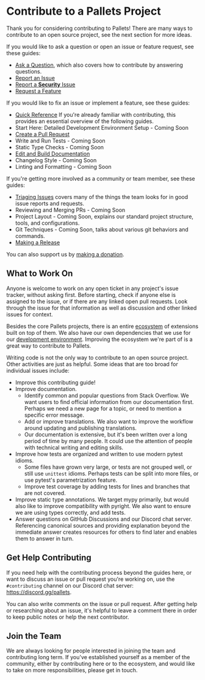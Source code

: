 # Contribute to a Pallets Project

Thank you for considering contributing to Pallets! There are many ways to
contribute to an open source project, see the next section for more ideas.

If you would like to ask a question or open an issue or feature request, see
these guides:

-   [Ask a Question](questions.md), which also covers how to contribute by
    answering questions.
-   [Report an Issue](issues.md)
-   [Report a **Security** Issue](../security.md)
-   [Request a Feature](features.md)

If you would like to fix an issue or implement a feature, see these guides:

-   [Quick Reference](quick.md) If you're already familiar with contributing,
    this provides an essential overview of the following guides.
-   Start Here: Detailed Development Environment Setup - Coming Soon
-   [Create a Pull Request](pr.md)
-   Write and Run Tests - Coming Soon
-   Static Type Checks - Coming Soon
-   [Edit and Build Documentation](docs.md)
-   Changelog Style - Coming Soon
-   Linting and Formatting - Coming Soon

If you're getting more involved as a community or team member, see these guides:

-   [Triaging Issues](triage.md) covers many of the things the team looks for in
    good issue reports and requests.
-   Reviewing and Merging PRs - Coming Soon
-   Project Layout - Coming Soon, explains our standard project structure, tools,
    and configurations.
-   Git Techniques - Coming Soon, talks about various git behaviors and commands.
-   [Making a Release](release.md)

You can also support us by [making a donation](../donate.md).

## What to Work On

Anyone is welcome to work on any open ticket in any project's issue tracker,
without asking first. Before starting, check if anyone else is assigned to the
issue, or if there are any linked open pull requests. Look through the issue for
that information as well as discussion and other linked issues for context.

Besides the core Pallets projects, there is an entire [ecosystem] of extensions
built on top of them. We also have our own dependencies that we use for our
[development environment]. Improving the ecosystem we're part of is a great way
to contribute to Pallets.

[ecosystem]: ../ecosystem.md
[development environment]: layout

Writing code is not the only way to contribute to an open source project. Other
activities are just as helpful. Some ideas that are too broad for individual
issues include:

-   Improve this contributing guide!
-   Improve documentation.
    -   Identify common and popular questions from Stack Overflow. We want users
        to find official information from our documentation first. Perhaps we
        need a new page for a topic, or need to mention a specific error
        message.
    -   Add or improve translations. We also want to improve the workflow around
        updating and publishing translations.
    -   Our documentation is extensive, but it's been written over a long period
        of time by many people. It could use the attention of people with
        technical writing and editing skills.
-   Improve how tests are organized and written to use modern pytest idioms.
    -   Some files have grown very large, or tests are not grouped well, or
        still use `unittest` idioms. Perhaps tests can be split into more files,
        or use pytest's parametrization feature.
    -   Improve test coverage by adding tests for lines and branches that are
        not covered.
-   Improve static type annotations. We target mypy primarily, but would also
    like to improve compatibility with pyright. We also want to ensure we are
    using types correctly, and add tests.
-   Answer questions on GitHub Discussions and our Discord chat server.
    Referencing canonical sources and providing explanation beyond the immediate
    answer creates resources for others to find later and enables them to answer
    in turn.

## Get Help Contributing

If you need help with the contributing process beyond the guides here, or want
to discuss an issue or pull request you're working on, use the `#contributing`
channel on our Discord chat server: <https://discord.gg/pallets>.

You can also write comments on the issue or pull request. After getting help or
researching about an issue, it's helpful to leave a comment there in order to
keep public notes or help the next contributor.

## Join the Team

We are always looking for people interested in joining the team and contributing
long term. If you've established yourself as a member of the community, either
by contributing here or to the ecosystem, and would like to take on more
responsibilities, please get in touch.
